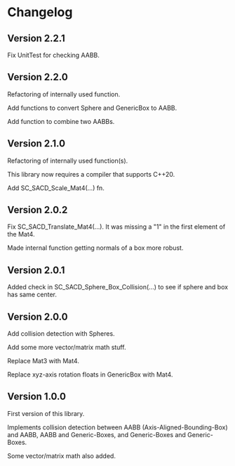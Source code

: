 # Changelog

## Version 2.2.1

Fix UnitTest for checking AABB.

## Version 2.2.0

Refactoring of internally used function.

Add functions to convert Sphere and GenericBox to AABB.

Add function to combine two AABBs.

## Version 2.1.0

Refactoring of internally used function(s).

This library now requires a compiler that supports C++20.

Add SC_SACD_Scale_Mat4(...) fn.

## Version 2.0.2

Fix SC_SACD_Translate_Mat4(...). It was missing a "1" in the first element of
the Mat4.

Made internal function getting normals of a box more robust.

## Version 2.0.1

Added check in SC_SACD_Sphere_Box_Collision(...) to see if sphere and box has
same center.

## Version 2.0.0

Add collision detection with Spheres.

Add some more vector/matrix math stuff.

Replace Mat3 with Mat4.

Replace xyz-axis rotation floats in GenericBox with Mat4.

## Version 1.0.0

First version of this library.

Implements collision detection between AABB (Axis-Aligned-Bounding-Box) and
AABB, AABB and Generic-Boxes, and Generic-Boxes and Generic-Boxes.

Some vector/matrix math also added.
